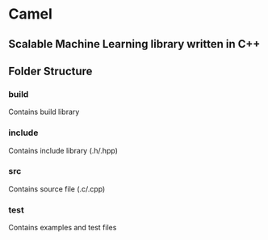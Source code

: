 # Camel

## Scalable Machine Learning library written in C++

## Folder Structure

### build

Contains build library

### include

Contains include library (.h/.hpp)

### src

Contains source file (.c/.cpp)

### test

Contains examples and test files

